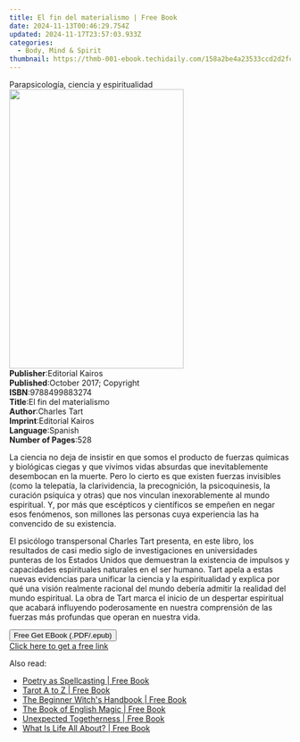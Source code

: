 ```yaml
---
title: El fin del materialismo | Free Book
date: 2024-11-13T00:46:29.754Z
updated: 2024-11-17T23:57:03.933Z
categories:
  - Body, Mind & Spirit
thumbnail: https://thmb-001-ebook.techidaily.com/158a2be4a23533ccd2d2fc5613599c8a83cc864ea05b419ac1e01a7acd4b5ff7.jpg
---
```

<main id="book-container">
  <div class="flex flex-col">
    <div class="book-brief flex-1 py-6 px-4 sm:p-6 md:py-10 md:px-8">
      <!-- brief-->
      <div class="book-brief-main">
        Parapsicología, ciencia y espiritualidad
      </div>
    </div>
    <div
      class="book-meta-info flex-1 grid gap-4 col-start-1 col-end-3 row-start-1 sm:mb-6 sm:grid-cols-4 lg:gap-6 lg:col-start-2 lg:row-end-6 lg:row-span-6 lg:mb-0"
    >
      <div
        class="book-meta-info-left place-content-center mt-4 p-4 text-sm leading-6 col-start-2 col-span-2 dark:text-slate-400"
      >
        <img
          class="w-full h-500 object-cover rounded-lg sm:h-255 sm:col-span-2 lg:col-span-full"
          src="https://img-001-ebook.techidaily.com/063d62588616b3046f463657c9525f0080e60efcc2ad865a6b24eb393836d8cc.jpg"
          alt=""
          width="312"
          height="500"
        />
      </div>
      <div
        class="book-meta-info-right mt-2 col-start-1 row-start-2 col-span-3 self-center"
      >
        <!-- meta data  -->
        <div class="flex flex-col px-4 md:px-8">
          <div class="flex-1">
            <strong>Publisher</strong>:<span class="px-2"
              >Editorial Kairos</span
            >
          </div>
          <div class="flex-1">
            <strong>Published</strong>:<span class="px-2"
              >October 2017; Copyright</span
            >
          </div>
          <div class="flex-1">
            <strong>ISBN</strong>:<span class="px-2">9788499883274</span>
          </div>
          <div class="flex-1">
            <strong>Title</strong>:<span class="px-2"
              >El fin del materialismo</span
            >
          </div>
          <div class="flex-1">
            <strong>Author</strong>:<span class="px-2">Charles Tart</span>
          </div>
          <div class="flex-1">
            <strong>Imprint</strong>:<span class="px-2">Editorial Kairos</span>
          </div>
          <div class="flex-1">
            <strong>Language</strong>:<span class="px-2">Spanish</span>
          </div>
          <div class="flex-1">
            <strong>Number of Pages</strong>:<span class="px-2">528</span>
          </div>
        </div>
      </div>
    </div>
    <div class="book-description flex-1 py-6 px-4 sm:p-6 md:py-10 md:px-8">
      <div class="book-description-main">
        <div accordion-content="" id="description">
          <p>
            La ciencia no deja de insistir en que somos el producto de fuerzas
            químicas y biológicas ciegas y que vivimos vidas absurdas que
            inevitablemente desembocan en la muerte. Pero lo cierto es que
            existen fuerzas invisibles (como la telepatía, la clarividencia, la
            precognición, la psicoquinesis, la curación psíquica y otras) que
            nos vinculan inexorablemente al mundo espiritual. Y, por más que
            escépticos y científicos se empeñen en negar esos fenómenos, son
            millones las personas cuya experiencia las ha convencido de su
            existencia.
          </p>
          <p>
            El psicólogo transpersonal Charles Tart presenta, en este libro, los
            resultados de casi medio siglo de investigaciones en universidades
            punteras de los Estados Unidos que demuestran la existencia de
            impulsos y capacidades espirituales naturales en el ser humano. Tart
            apela a estas nuevas evidencias para unificar la ciencia y la
            espiritualidad y explica por qué una visión realmente racional del
            mundo debería admitir la realidad del mundo espiritual. La obra de
            Tart marca el inicio de un despertar espiritual que acabará
            influyendo poderosamente en nuestra comprensión de las fuerzas más
            profundas que operan en nuestra vida.
          </p>
        </div>
        <div class="accordion-fader"></div>
      </div>
    </div>
    <div class="book-excerpts flex-1 py-6 px-4 sm:p-6 md:py-10 md:px-8"></div>
    <div
      class="book-about-author flex-1 py-6 px-4 sm:p-6 md:py-10 md:px-8"
    ></div>
    <div class="book-free-get flex-1 py-6 px-4 sm:p-6 md:py-10 md:px-8">
      <button
        id="btn-free-get"
        class="bg-blue-500 hover:bg-blue-700 text-white font-bold py-2 px-4 rounded"
      >
        Free Get EBook (.PDF/.epub)
      </button>
      <div id="countdown-display" class="px-2 text-lg mt-2"></div>
      <a
        id="free-link"
        class="hidden bg-blue-500 hover:bg-blue-700 text-white font-bold py-2 px-4 rounded"
        href="https://www.ebooks.com/en-us/book/96311984/el-fin-del-materialismo/charles-tart/"
        target="_blank"
        >Click here to get a free link</a
      >
    </div>
    <script>
      let countdownTime = 0;
      let countdownInterval = null;
      document
        .getElementById('btn-free-get')
        .addEventListener('click', startCountdown);
      function startCountdown() {
        countdownTime = new Date().getTime() + 60000 * 3;
        countdownInterval = setInterval(updateCountdown, 1000);
        document.getElementById('btn-free-get').disabled = true;
        document
          .getElementById('btn-free-get')
          .classList.add('bg-gray-500', 'cursor-not-allowed');
      }
      function updateCountdown() {
        let currentTime = new Date().getTime();
        let timeLeft = countdownTime - currentTime;
        let secondsLeft = Math.floor(timeLeft / 1000);
        document.getElementById('countdown-display').innerHTML =
          `Remaining time: ${secondsLeft} seconds.`;
        if (secondsLeft <= 0) {
          clearInterval(countdownInterval);
          document.getElementById('btn-free-get').classList.add('hidden');
          document.getElementById('free-link').classList.remove('hidden');
          document.getElementById('countdown-display').innerHTML = '';
        }
      }
    </script>
  </div>
</main>

<ins class="adsbygoogle"
      style="display:block"
      data-ad-client="ca-pub-7571918770474297"
      data-ad-slot="8358498916"
      data-ad-format="auto"
      data-full-width-responsive="true"></ins>
    

<span class="atpl-alsoreadstyle">Also read:</span>
<div><ul>
<li><a href="https://novels-ebooks.techidaily.com/210645246-9781623177201-poetry-as-spellcasting/"><u>Poetry as Spellcasting | Free Book</u></a></li>
<li><a href="https://novels-ebooks.techidaily.com/210645078-9781250287021-tarot-a-to-z/"><u>Tarot A to Z | Free Book</u></a></li>
<li><a href="https://novels-ebooks.techidaily.com/210645057-9781645679103-the-beginner-witchs-handbook/"><u>The Beginner Witch's Handbook | Free Book</u></a></li>
<li><a href="https://novels-ebooks.techidaily.com/210646015-9781590207604-the-book-of-english-magic/"><u>The Book of English Magic | Free Book</u></a></li>
<li><a href="https://novels-ebooks.techidaily.com/210645926-9781643008196-unexpected-togetherness/"><u>Unexpected Togetherness | Free Book</u></a></li>
<li><a href="https://novels-ebooks.techidaily.com/210645927-9781685269654-what-is-life-all-about/"><u>What Is Life All About? | Free Book</u></a></li>
</ul></div>

